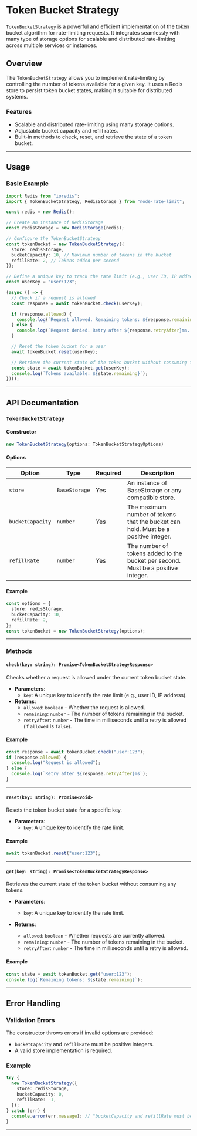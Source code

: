 # Token Bucket Strategy

`TokenBucketStrategy` is a powerful and efficient implementation of the token bucket algorithm for rate-limiting requests. It integrates seamlessly with many type of storage options for scalable and distributed rate-limiting across multiple services or instances.

## Overview

The `TokenBucketStrategy` allows you to implement rate-limiting by controlling the number of tokens available for a given key. It uses a Redis store to persist token bucket states, making it suitable for distributed systems.

### Features

- Scalable and distributed rate-limiting using many storage options.
- Adjustable bucket capacity and refill rates.
- Built-in methods to check, reset, and retrieve the state of a token bucket.

---

## Usage

### Basic Example

```typescript
import Redis from "ioredis";
import { TokenBucketStrategy, RedisStorage } from "node-rate-limit";

const redis = new Redis();

// Create an instance of RedisStorage
const redisStorage = new RedisStorage(redis);

// Configure the TokenBucketStrategy
const tokenBucket = new TokenBucketStrategy({
  store: redisStorage,
  bucketCapacity: 10, // Maximum number of tokens in the bucket
  refillRate: 2, // Tokens added per second
});

// Define a unique key to track the rate limit (e.g., user ID, IP address)
const userKey = "user:123";

(async () => {
  // Check if a request is allowed
  const response = await tokenBucket.check(userKey);

  if (response.allowed) {
    console.log(`Request allowed. Remaining tokens: ${response.remaining}`);
  } else {
    console.log(`Request denied. Retry after ${response.retryAfter}ms. Remaining tokens: ${response.remaining}`);
  }

  // Reset the token bucket for a user
  await tokenBucket.reset(userKey);

  // Retrieve the current state of the token bucket without consuming tokens
  const state = await tokenBucket.get(userKey);
  console.log(`Tokens available: ${state.remaining}`);
})();
```

---

## API Documentation

### `TokenBucketStrategy`

#### Constructor

```typescript
new TokenBucketStrategy(options: TokenBucketStrategyOptions)
```

#### Options

| Option           | Type          | Required | Description                                                                        |
| ---------------- | ------------- | -------- | ---------------------------------------------------------------------------------- |
| `store`          | `BaseStorage` | Yes      | An instance of BaseStorage or any compatible store.                                |
| `bucketCapacity` | `number`      | Yes      | The maximum number of tokens that the bucket can hold. Must be a positive integer. |
| `refillRate`     | `number`      | Yes      | The number of tokens added to the bucket per second. Must be a positive integer.   |

#### Example

```typescript
const options = {
  store: redisStorage,
  bucketCapacity: 10,
  refillRate: 2,
};
const tokenBucket = new TokenBucketStrategy(options);
```

---

### Methods

#### `check(key: string): Promise<TokenBucketStrategyResponse>`

Checks whether a request is allowed under the current token bucket state.

- **Parameters**:
  - `key`: A unique key to identify the rate limit (e.g., user ID, IP address).
- **Returns**:
  - `allowed`: `boolean` - Whether the request is allowed.
  - `remaining`: `number` - The number of tokens remaining in the bucket.
  - `retryAfter`: `number` - The time in milliseconds until a retry is allowed (if `allowed` is `false`).

#### Example

```typescript
const response = await tokenBucket.check("user:123");
if (response.allowed) {
  console.log("Request is allowed");
} else {
  console.log(`Retry after ${response.retryAfter}ms`);
}
```

---

#### `reset(key: string): Promise<void>`

Resets the token bucket state for a specific key.

- **Parameters**:
  - `key`: A unique key to identify the rate limit.

#### Example

```typescript
await tokenBucket.reset("user:123");
```

---

#### `get(key: string): Promise<TokenBucketStrategyResponse>`

Retrieves the current state of the token bucket without consuming any tokens.

- **Parameters**:

  - `key`: A unique key to identify the rate limit.

- **Returns**:
  - `allowed`: `boolean` - Whether requests are currently allowed.
  - `remaining`: `number` - The number of tokens remaining in the bucket.
  - `retryAfter`: `number` - The time in milliseconds until a retry is allowed.

#### Example

```typescript
const state = await tokenBucket.get("user:123");
console.log(`Remaining tokens: ${state.remaining}`);
```

---

## Error Handling

### Validation Errors

The constructor throws errors if invalid options are provided:

- `bucketCapacity` and `refillRate` must be positive integers.
- A valid store implementation is required.

### Example

```typescript
try {
  new TokenBucketStrategy({
    store: redisStorage,
    bucketCapacity: 0,
    refillRate: -1,
  });
} catch (err) {
  console.error(err.message); // "bucketCapacity and refillRate must be greater than 0."
}
```

---
